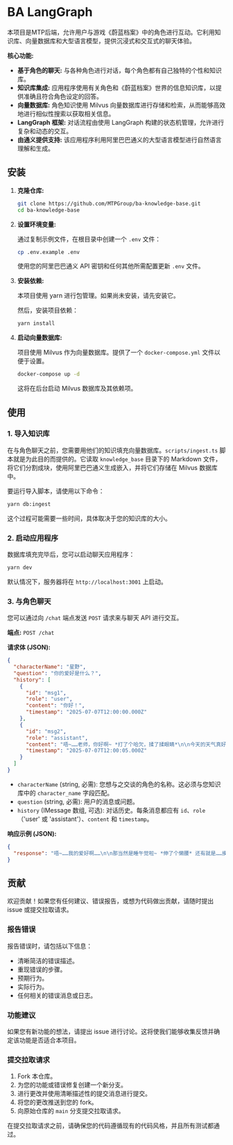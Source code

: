 # BA LangGraph

本项目是MTP后端，允许用户与游戏《蔚蓝档案》中的角色进行互动。它利用知识库、向量数据库和大型语言模型，提供沉浸式和交互式的聊天体验。

**核心功能:**

- **基于角色的聊天:** 与各种角色进行对话，每个角色都有自己独特的个性和知识库。
- **知识库集成:** 应用程序使用有关角色和《蔚蓝档案》世界的信息知识库，以提供准确且符合角色设定的回答。
- **向量数据库:** 角色知识使用 Milvus 向量数据库进行存储和检索，从而能够高效地进行相似性搜索以获取相关信息。
- **LangGraph 框架:** 对话流程由使用 LangGraph 构建的状态机管理，允许进行复杂和动态的交互。
- **由通义提供支持:** 该应用程序利用阿里巴巴通义的大型语言模型进行自然语言理解和生成。

## 安装

1.  **克隆仓库:**

    ```bash
    git clone https://github.com/MTPGroup/ba-knowledge-base.git
    cd ba-knowledge-base
    ```

2.  **设置环境变量:**

    通过复制示例文件，在根目录中创建一个 `.env` 文件：

    ```bash
    cp .env.example .env
    ```

    使用您的阿里巴巴通义 API 密钥和任何其他所需配置更新 `.env` 文件。

3.  **安装依赖:**

    本项目使用 yarn 进行包管理。如果尚未安装，请先安装它。

    然后，安装项目依赖：

    ```bash
    yarn install
    ```

4.  **启动向量数据库:**

    项目使用 Milvus 作为向量数据库。提供了一个 `docker-compose.yml` 文件以便于设置。

    ```bash
    docker-compose up -d
    ```

    这将在后台启动 Milvus 数据库及其依赖项。

## 使用

### 1. 导入知识库

在与角色聊天之前，您需要用他们的知识填充向量数据库。`scripts/ingest.ts` 脚本就是为此目的而提供的。它读取 `knowledge_base` 目录下的 Markdown 文件，将它们分割成块，使用阿里巴巴通义生成嵌入，并将它们存储在 Milvus 数据库中。

要运行导入脚本，请使用以下命令：

```bash
yarn db:ingest
```

这个过程可能需要一些时间，具体取决于您的知识库的大小。

### 2. 启动应用程序

数据库填充完毕后，您可以启动聊天应用程序：

```bash
yarn dev
```

默认情况下，服务器将在 `http://localhost:3001` 上启动。

### 3. 与角色聊天

您可以通过向 `/chat` 端点发送 `POST` 请求来与聊天 API 进行交互。

**端点:** `POST /chat`

**请求体 (JSON):**

```json
{
  "characterName": "星野",
  "question": "你的爱好是什么？",
  "history": [
    {
      "id": "msg1",
      "role": "user",
      "content": "你好！",
      "timestamp": "2025-07-07T12:00:00.000Z"
    },
    {
      "id": "msg2",
      "role": "assistant",
      "content": "唔~……老师，你好啊~ *打了个哈欠，揉了揉眼睛*\n\n今天的天气真好啊……感觉睡午觉会很舒服呢……",
      "timestamp": "2025-07-07T12:00:05.000Z"
    }
  ]
}
```

- `characterName` (string, 必需): 您想与之交谈的角色的名称。这必须与您知识库中的 `character_name` 字段匹配。
- `question` (string, 必需): 用户的消息或问题。
- `history` (IMessage 数组, 可选): 对话历史。每条消息都应有 `id`、`role`（'user' 或 'assistant'）、`content` 和 `timestamp`。

**响应示例 (JSON):**

```json
{
  "response": "唔~……我的爱好啊……\n\n那当然是睡午觉啦~ *伸了个懒腰* 还有就是……摸摸鱼什么的~\n\n这两个可是大叔我人生中最棒的享受了哦~ 能让人放松下来，什么都不用想，最舒服了~ 老师呢？有什么特别的爱好吗？"
}
```

## 贡献

欢迎贡献！如果您有任何建议、错误报告，或想为代码做出贡献，请随时提出 issue 或提交拉取请求。

### 报告错误

报告错误时，请包括以下信息：

- 清晰简洁的错误描述。
- 重现错误的步骤。
- 预期行为。
- 实际行为。
- 任何相关的错误消息或日志。

### 功能建议

如果您有新功能的想法，请提出 issue 进行讨论。这将使我们能够收集反馈并确定该功能是否适合本项目。

### 提交拉取请求

1.  Fork 本仓库。
2.  为您的功能或错误修复创建一个新分支。
3.  进行更改并使用清晰描述性的提交消息进行提交。
4.  将您的更改推送到您的 fork。
5.  向原始仓库的 `main` 分支提交拉取请求。

在提交拉取请求之前，请确保您的代码遵循现有的代码风格，并且所有测试都通过。
